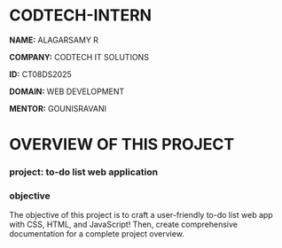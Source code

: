# CODTECH-INTERN
**NAME:** ALAGARSAMY R

**COMPANY:** CODTECH IT SOLUTIONS

**ID:** CT08DS2025

**DOMAIN:** WEB DEVELOPMENT

**MENTOR:** GOUNISRAVANI

# OVERVIEW OF THIS PROJECT

### project: to-do list web application

### objective
The objective of this project is to craft a user-friendly to-do list web app with CSS, HTML, and JavaScript! Then, create comprehensive documentation for a complete project overview.


